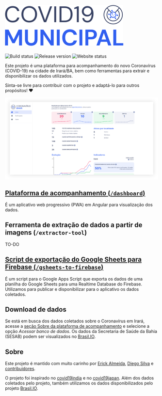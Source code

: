 # ![COVID-19 Municipal](dashboard/src/assets/logos/covid19-municipal.svg)

![Build status](https://img.shields.io/github/workflow/status/Erick2280/covid19-municipal/build)
![Release version](https://img.shields.io/github/v/release/Erick2280/covid19-municipal)
![Website status](https://img.shields.io/website?down_message=offline&up_message=online&url=https%3A%2F%2Fcovid.riso.dev)

Este projeto é uma plataforma para acompanhamento do novo Coronavírus (COVID-19) na cidade de Irará/BA, bem como ferramentas para extrair e disponibilizar os dados utilizados.

Sinta-se livre para contribuir com o projeto e adaptá-lo para outros propósitos! ❤

![Captura de tela da plataforma de acompanhamento](assets/dashboard_screenshot.png)

## [Plataforma de acompanhamento (`/dashboard`)](dashboard)

É um aplicativo web progressivo (PWA) em Angular para visualização dos dados.

## Ferramenta de extração de dados a partir de imagens (`/extractor-tool`)

TO-DO

## [Script de exportação do Google Sheets para Firebase (`/gsheets-to-firebase`)](gsheets-to-firebase)

É um script para o Google Apps Script que exporta os dados de uma planilha do Google Sheets para uma Realtime Database do Firebase. Utilizamos para publicar e disponibilizar para o aplicativo os dados coletados.

## Download de dados

Se está em busca dos dados coletados sobre o Coronavírus em Irará, acesse a [seção Sobre da plataforma de acompanhamento](https://covid.riso.dev/about) e selecione a opção _Acessar banco de dados_. Os dados da Secretaria de Saúde da Bahia (SESAB) podem ser visualizados no [Brasil.IO](https://brasil.io/covid19/BA/).

## Sobre

Este projeto é mantido com muito carinho por [Erick Almeida](https://github.com/erick2280), [Diego Silva](https://github.com/di3goCS) e [contribuidores](https://github.com/Erick2280/covid19-municipal/graphs/contributors).

O projeto foi inspirado no [covid19india](https://github.com/covid19india) e no [covid19japan](https://github.com/reustle/covid19japan). Além dos dados coletados pelo projeto, também utilizamos os dados disponibilizados pelo projeto [Brasil.IO](https://brasil.io/).
